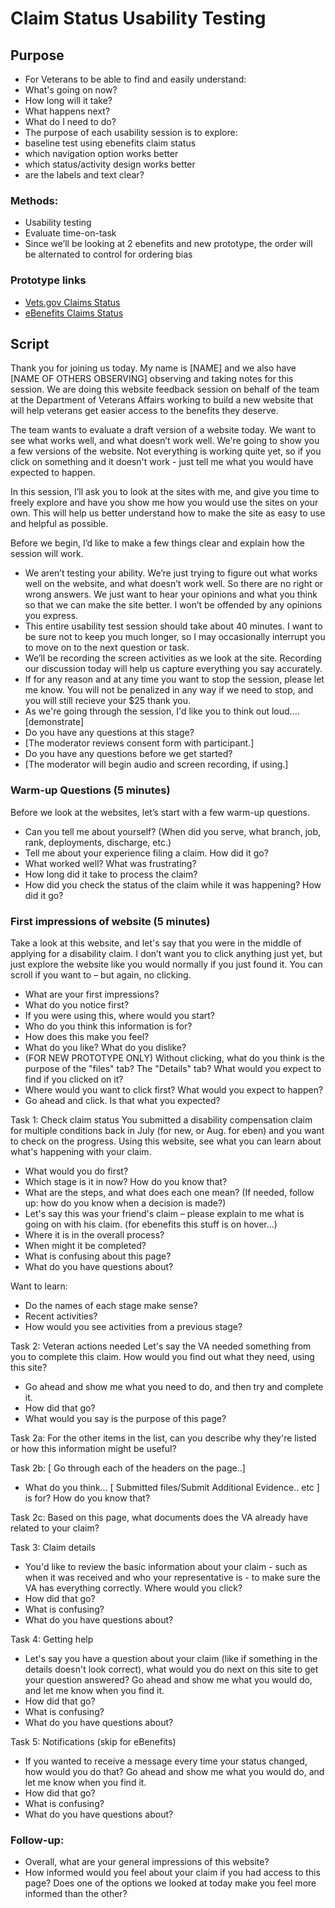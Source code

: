 # Claim Status Usability Testing

## Purpose
- For Veterans to be able to find and easily understand:
 - What's going on now?
 - How long will it take?
 - What happens next?
 - What do I need to do?
- The purpose of each usability session is to explore:
 - baseline test using ebenefits claim status
 - which navigation option works better
 - which status/activity design works better
 - are the labels and text clear?

### Methods:
- Usability testing
- Evaluate time-on-task
- Since we’ll be looking at 2 ebenefits and new prototype, the  order will be alternated to control for ordering bias

### Prototype links
- [Vets.gov Claims Status](https://marvelapp.com/2cch4ch/screen/15005515)
- [eBenefits Claims Status](https://marvelapp.com/2cf16da/screen/15034382)

## Script
Thank you for joining us today. My name is [NAME] and we also have [NAME OF OTHERS OBSERVING] observing and taking notes for this session. We are doing this website feedback session on behalf of the team at the Department of Veterans Affairs working to build a new website that will help veterans get easier access to the benefits they deserve.

The team wants to evaluate a draft version of a website today. We want to see what works well, and what doesn’t work well. We're going to show you a few versions of the website. Not everything is working quite yet, so if you click on something and it doesn't work - just tell me what you would have expected to happen.

In this session, I’ll ask you to look at the sites with me, and give you time to freely explore and have you show me how you would use the sites on your own. This will help us better understand how to make the site as easy to use and helpful as possible.

Before we begin, I’d like to make a few things clear and explain how the session will work.
* We aren’t testing your ability. We’re just trying to figure out what works well on the website, and what doesn’t work well. So there are no right or wrong answers. We just want to hear your opinions and what you think so that we can make the site better. I won’t be offended by any opinions you express.
* This entire usability test session should take about 40 minutes. I want to be sure not to keep you much longer, so I may occasionally interrupt you to move on to the next question or task.
* We’ll be recording the screen activities as we look at the site. Recording our discussion today will help us capture everything you say accurately.
* If for any reason and at any time you want to stop the session, please let me know. You will not be penalized in any way if we need to stop, and you will still recieve your $25 thank you.
* As we're going through the session, I'd like you to think out loud.... [demonstrate]
* Do you have any questions at this stage?
* [The moderator reviews consent form with participant.]
* Do you have any questions before we get started?
* [The moderator will begin audio and screen recording, if using.]

### Warm-up Questions (5 minutes)
Before we look at the websites, let’s start with a few warm-up questions.
- Can you tell me about yourself? (When did you serve, what branch, job, rank, deployments, discharge, etc.)
- Tell me about your experience filing a claim. How did it go? 
- What worked well? What was frustrating?
- How long did it take to process the claim? 
- How did you check the status of the claim while it was happening? How did it go? 

### First impressions of website (5 minutes)
Take a look at this website, and let's say that you were in the middle of applying for a disability claim. I don’t want you to click anything just yet, but just explore the website like you would normally if you just found it. You can scroll if you want to – but again, no clicking. 
- What are your first impressions?
- What do you notice first?
- If you were using this, where would you start?
- Who do you think this information is for?
- How does this make you feel?
- What do you like? What do you dislike?
- (FOR NEW PROTOTYPE ONLY) Without clicking, what do you think is the purpose of the "files" tab? The "Details" tab? What would you expect to find if you clicked on it?
- Where would you want to click first? What would you expect to happen?
- Go ahead and click. Is that what you expected?


Task 1: Check claim status
You submitted a disability compensation claim for multiple conditions back in July (for new, or Aug. for eben)  and you want to check on the progress. Using this website, see what you can learn about what's happening with your claim.

- What would you do first?
- Which stage is it in now? How do you know that?
- What are the steps, and what does each one mean? (If needed, follow up: how do you know when a decision is made?)
- Let's say this was your friend's claim – please explain to me what is going on with his claim.  (for ebenefits this stuff is on hover...)
- Where it is in the overall process?
- When might it be completed?
- What is confusing about this page? 
- What do you have questions about?

Want to learn:
- Do the names of each stage make sense?
- Recent activities?
- How would you see activities from a previous stage?

Task 2: Veteran actions needed
Let's say the VA needed something from you to complete this claim. How would you find out what they need, using this site?

- Go ahead and show me what you need to do, and then try and complete it. 
- How did that go?
- What would you say is the purpose of this page?

Task 2a: For the other items in the list, can you describe why they're listed or how this information might be useful?

Task 2b: [ Go through each of the headers on the page..]
- What do you think... [ Submitted files/Submit Additional Evidence.. etc ] is for? How do you know that?

Task 2c: Based on this page, what documents does the VA already have related to your claim?

Task 3: Claim details
- You'd like to review the basic information about your claim - such as when it was received and who your representative is - to make sure the VA has everything correctly. Where would you click?
- How did that go?
- What is confusing?
- What do you have questions about?

Task 4: Getting help
- Let's say you have a question about your claim (like if something in the details doesn't look correct), what would you do next on this site to get your question answered? Go ahead and show me what you would do, and let me know when you find it. 
- How did that go?
- What is confusing?
- What do you have questions about?


Task 5: Notifications (skip for eBenefits)
- If you wanted to receive a message every time your status changed, how would you do that? Go ahead and show me what you would do, and let me know when you find it. 
- How did that go?
- What is confusing?
- What do you have questions about?

### Follow-up: 
- Overall, what are your general impressions of this website? 
- How informed would you feel about your claim if you had access to this page? Does one of the options we looked at today make you feel more informed than the other?
